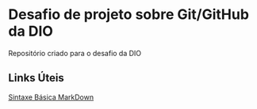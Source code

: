 # Desafio de projeto sobre Git/GitHub da DIO
Repositório criado para o desafio da DIO

## Links Úteis
[Sintaxe Básica MarkDown](https://www.markdownguide.org/basic-syntax/)
